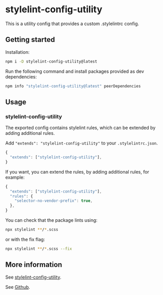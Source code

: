 # stylelint-config-utility

This is a utility config that provides a custom .stylelintrc config.

## Getting started

Installation:

```sh
npm i -D stylelint-config-utility@latest
```

Run the following command and install packages provided as dev dependencies:

```sh
npm info "stylelint-config-utility@latest" peerDependencies
```

## Usage

### stylelint-config-utility

The exported config contains stylelint rules, which can be extended by adding additional rules.

Add `"extends": "stylelint-config-utility"` to your `.stylelintrc.json`.

```js
{
  "extends": ["stylelint-config-utility"],
}
```

If you want, you can extend the rules, by adding additional rules, for example:

```js
{
  "extends": ["stylelint-config-utility"],
  "rules": {
    "selector-no-vendor-prefix": true,
  },
}
```

You can check that the package lints using:

```sh
npx stylelint **/*.scss
```

or with the fix flag:

```sh
npx stylelint **/*.scss --fix
```

## More information

See [stylelint-config-utility](https://www.npmjs.com/package/stylelint-config-utility).

See [Github](https://github.com/stanley-agwu/utility-config).
